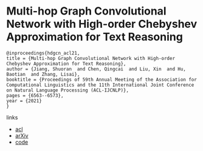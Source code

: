 # Multi-hop Graph Convolutional Network with High-order Chebyshev Approximation for Text Reasoning

```
@inproceedings{hdgcn_acl21,
title = {Multi-hop Graph Convolutional Network with High-order Chebyshev Approximation for Text Reasoning},
author = {Jiang, Shuoran  and Chen, Qingcai  and Liu, Xin  and Hu, Baotian  and Zhang, Lisai},
booktitle = {Proceedings of 59th Annual Meeting of the Association for Computational Linguistics and the 11th International Joint Conference on Natural Language Processing (ACL-IJCNLP)},
pages = {6563--6573},
year = {2021}
}
```

links
- [acl](https://aclanthology.org/2021.acl-long.513)
- [arXiv](https://arxiv.org/abs/2106.05221)
- [code](https://github.com/MathIsAll/HDGCN-pytorch)